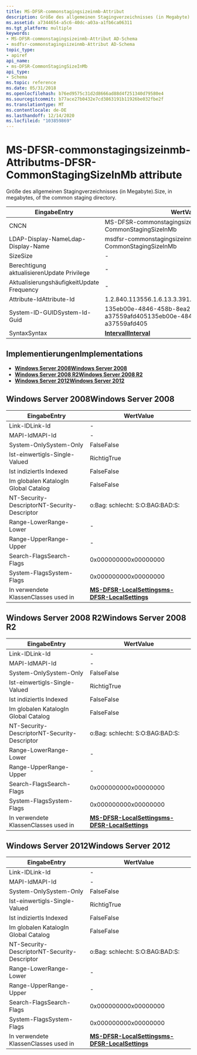 ```yaml
---
title: MS-DFSR-commonstagingsizeinmb-Attribut
description: Größe des allgemeinen Stagingverzeichnisses (in Megabyte).
ms.assetid: a7344654-a5c6-40dc-a03a-a1fb6ca06311
ms.tgt_platform: multiple
keywords:
- MS-DFSR-commonstagingsizeinmb-Attribut AD-Schema
- msdfsr-commonstagingsizeinmb-Attribut AD-Schema
topic_type:
- apiref
api_name:
- ms-DFSR-CommonStagingSizeInMb
api_type:
- Schema
ms.topic: reference
ms.date: 05/31/2018
ms.openlocfilehash: b76ed9575c31d2d8666ad88d4f251340d79580e4
ms.sourcegitcommit: b77ace27b0432e7cd3863191b11926be032fbe2f
ms.translationtype: MT
ms.contentlocale: de-DE
ms.lasthandoff: 12/14/2020
ms.locfileid: "103859869"
---
```

# <a name="ms-dfsr-commonstagingsizeinmb-attribute"></a><span data-ttu-id="0d34d-105">MS-DFSR-commonstagingsizeinmb-Attribut</span><span class="sxs-lookup"><span data-stu-id="0d34d-105">ms-DFSR-CommonStagingSizeInMb attribute</span></span>

<span data-ttu-id="0d34d-106">Größe des allgemeinen Stagingverzeichnisses (in Megabyte).</span><span class="sxs-lookup"><span data-stu-id="0d34d-106">Size, in megabytes, of the common staging directory.</span></span>



| <span data-ttu-id="0d34d-107">Eingabe</span><span class="sxs-lookup"><span data-stu-id="0d34d-107">Entry</span></span> | <span data-ttu-id="0d34d-108">Wert</span><span class="sxs-lookup"><span data-stu-id="0d34d-108">Value</span></span> |
|-------------------|--------------------------------------|
| <span data-ttu-id="0d34d-109">CN</span><span class="sxs-lookup"><span data-stu-id="0d34d-109">CN</span></span>                | <span data-ttu-id="0d34d-110">MS-DFSR-commonstagingsizeinmb</span><span class="sxs-lookup"><span data-stu-id="0d34d-110">ms-DFSR-CommonStagingSizeInMb</span></span>        |
| <span data-ttu-id="0d34d-111">LDAP-Display-Name</span><span class="sxs-lookup"><span data-stu-id="0d34d-111">Ldap-Display-Name</span></span> | <span data-ttu-id="0d34d-112">msdfsr-commonstagingsizeinmb</span><span class="sxs-lookup"><span data-stu-id="0d34d-112">msDFSR-CommonStagingSizeInMb</span></span>         |
| <span data-ttu-id="0d34d-113">Size</span><span class="sxs-lookup"><span data-stu-id="0d34d-113">Size</span></span>              | \-                                   |
| <span data-ttu-id="0d34d-114">Berechtigung aktualisieren</span><span class="sxs-lookup"><span data-stu-id="0d34d-114">Update Privilege</span></span>  | \-                                   |
| <span data-ttu-id="0d34d-115">Aktualisierungshäufigkeit</span><span class="sxs-lookup"><span data-stu-id="0d34d-115">Update Frequency</span></span>  | \-                                   |
| <span data-ttu-id="0d34d-116">Attribute-Id</span><span class="sxs-lookup"><span data-stu-id="0d34d-116">Attribute-Id</span></span>      | <span data-ttu-id="0d34d-117">1.2.840.113556.1.6.13.3.39</span><span class="sxs-lookup"><span data-stu-id="0d34d-117">1.2.840.113556.1.6.13.3.39</span></span>           |
| <span data-ttu-id="0d34d-118">System-ID-GUID</span><span class="sxs-lookup"><span data-stu-id="0d34d-118">System-Id-Guid</span></span>    | <span data-ttu-id="0d34d-119">135eb00e-4846-458b-8ea2-a37559afd405</span><span class="sxs-lookup"><span data-stu-id="0d34d-119">135eb00e-4846-458b-8ea2-a37559afd405</span></span> |
| <span data-ttu-id="0d34d-120">Syntax</span><span class="sxs-lookup"><span data-stu-id="0d34d-120">Syntax</span></span>            | [<span data-ttu-id="0d34d-121">**Intervall**</span><span class="sxs-lookup"><span data-stu-id="0d34d-121">**Interval**</span></span>](s-interval.md)       |



## <a name="implementations"></a><span data-ttu-id="0d34d-122">Implementierungen</span><span class="sxs-lookup"><span data-stu-id="0d34d-122">Implementations</span></span>

-   [<span data-ttu-id="0d34d-123">**Windows Server 2008**</span><span class="sxs-lookup"><span data-stu-id="0d34d-123">**Windows Server 2008**</span></span>](#windows-server-2008)
-   [<span data-ttu-id="0d34d-124">**Windows Server 2008 R2**</span><span class="sxs-lookup"><span data-stu-id="0d34d-124">**Windows Server 2008 R2**</span></span>](#windows-server-2008-r2)
-   [<span data-ttu-id="0d34d-125">**Windows Server 2012**</span><span class="sxs-lookup"><span data-stu-id="0d34d-125">**Windows Server 2012**</span></span>](#windows-server-2012)

## <a name="windows-server-2008"></a><span data-ttu-id="0d34d-126">Windows Server 2008</span><span class="sxs-lookup"><span data-stu-id="0d34d-126">Windows Server 2008</span></span>



| <span data-ttu-id="0d34d-127">Eingabe</span><span class="sxs-lookup"><span data-stu-id="0d34d-127">Entry</span></span> | <span data-ttu-id="0d34d-128">Wert</span><span class="sxs-lookup"><span data-stu-id="0d34d-128">Value</span></span> |
|------------------------|--------------------------------------------------------------------|
| <span data-ttu-id="0d34d-129">Link-ID</span><span class="sxs-lookup"><span data-stu-id="0d34d-129">Link-Id</span></span>                | \-                                                                 |
| <span data-ttu-id="0d34d-130">MAPI-Id</span><span class="sxs-lookup"><span data-stu-id="0d34d-130">MAPI-Id</span></span>                | \-                                                                 |
| <span data-ttu-id="0d34d-131">System-Only</span><span class="sxs-lookup"><span data-stu-id="0d34d-131">System-Only</span></span>            | <span data-ttu-id="0d34d-132">False</span><span class="sxs-lookup"><span data-stu-id="0d34d-132">False</span></span>                                                              |
| <span data-ttu-id="0d34d-133">Ist-einwertig</span><span class="sxs-lookup"><span data-stu-id="0d34d-133">Is-Single-Valued</span></span>       | <span data-ttu-id="0d34d-134">Richtig</span><span class="sxs-lookup"><span data-stu-id="0d34d-134">True</span></span>                                                               |
| <span data-ttu-id="0d34d-135">Ist indiziert</span><span class="sxs-lookup"><span data-stu-id="0d34d-135">Is Indexed</span></span>             | <span data-ttu-id="0d34d-136">False</span><span class="sxs-lookup"><span data-stu-id="0d34d-136">False</span></span>                                                              |
| <span data-ttu-id="0d34d-137">Im globalen Katalog</span><span class="sxs-lookup"><span data-stu-id="0d34d-137">In Global Catalog</span></span>      | <span data-ttu-id="0d34d-138">False</span><span class="sxs-lookup"><span data-stu-id="0d34d-138">False</span></span>                                                              |
| <span data-ttu-id="0d34d-139">NT-Security-Descriptor</span><span class="sxs-lookup"><span data-stu-id="0d34d-139">NT-Security-Descriptor</span></span> | <span data-ttu-id="0d34d-140">o:Bag: schlecht: S:</span><span class="sxs-lookup"><span data-stu-id="0d34d-140">O:BAG:BAD:S:</span></span>                                                       |
| <span data-ttu-id="0d34d-141">Range-Lower</span><span class="sxs-lookup"><span data-stu-id="0d34d-141">Range-Lower</span></span>            | \-                                                                 |
| <span data-ttu-id="0d34d-142">Range-Upper</span><span class="sxs-lookup"><span data-stu-id="0d34d-142">Range-Upper</span></span>            | \-                                                                 |
| <span data-ttu-id="0d34d-143">Search-Flags</span><span class="sxs-lookup"><span data-stu-id="0d34d-143">Search-Flags</span></span>           | <span data-ttu-id="0d34d-144">0x00000000</span><span class="sxs-lookup"><span data-stu-id="0d34d-144">0x00000000</span></span>                                                         |
| <span data-ttu-id="0d34d-145">System-Flags</span><span class="sxs-lookup"><span data-stu-id="0d34d-145">System-Flags</span></span>           | <span data-ttu-id="0d34d-146">0x00000000</span><span class="sxs-lookup"><span data-stu-id="0d34d-146">0x00000000</span></span>                                                         |
| <span data-ttu-id="0d34d-147">In verwendete Klassen</span><span class="sxs-lookup"><span data-stu-id="0d34d-147">Classes used in</span></span>        | [<span data-ttu-id="0d34d-148">**MS-DFSR-LocalSettings**</span><span class="sxs-lookup"><span data-stu-id="0d34d-148">**ms-DFSR-LocalSettings**</span></span>](c-msdfsr-localsettings.md)<br/> |



## <a name="windows-server-2008-r2"></a><span data-ttu-id="0d34d-149">Windows Server 2008 R2</span><span class="sxs-lookup"><span data-stu-id="0d34d-149">Windows Server 2008 R2</span></span>



| <span data-ttu-id="0d34d-150">Eingabe</span><span class="sxs-lookup"><span data-stu-id="0d34d-150">Entry</span></span> | <span data-ttu-id="0d34d-151">Wert</span><span class="sxs-lookup"><span data-stu-id="0d34d-151">Value</span></span> |
|------------------------|--------------------------------------------------------------------|
| <span data-ttu-id="0d34d-152">Link-ID</span><span class="sxs-lookup"><span data-stu-id="0d34d-152">Link-Id</span></span>                | \-                                                                 |
| <span data-ttu-id="0d34d-153">MAPI-Id</span><span class="sxs-lookup"><span data-stu-id="0d34d-153">MAPI-Id</span></span>                | \-                                                                 |
| <span data-ttu-id="0d34d-154">System-Only</span><span class="sxs-lookup"><span data-stu-id="0d34d-154">System-Only</span></span>            | <span data-ttu-id="0d34d-155">False</span><span class="sxs-lookup"><span data-stu-id="0d34d-155">False</span></span>                                                              |
| <span data-ttu-id="0d34d-156">Ist-einwertig</span><span class="sxs-lookup"><span data-stu-id="0d34d-156">Is-Single-Valued</span></span>       | <span data-ttu-id="0d34d-157">Richtig</span><span class="sxs-lookup"><span data-stu-id="0d34d-157">True</span></span>                                                               |
| <span data-ttu-id="0d34d-158">Ist indiziert</span><span class="sxs-lookup"><span data-stu-id="0d34d-158">Is Indexed</span></span>             | <span data-ttu-id="0d34d-159">False</span><span class="sxs-lookup"><span data-stu-id="0d34d-159">False</span></span>                                                              |
| <span data-ttu-id="0d34d-160">Im globalen Katalog</span><span class="sxs-lookup"><span data-stu-id="0d34d-160">In Global Catalog</span></span>      | <span data-ttu-id="0d34d-161">False</span><span class="sxs-lookup"><span data-stu-id="0d34d-161">False</span></span>                                                              |
| <span data-ttu-id="0d34d-162">NT-Security-Descriptor</span><span class="sxs-lookup"><span data-stu-id="0d34d-162">NT-Security-Descriptor</span></span> | <span data-ttu-id="0d34d-163">o:Bag: schlecht: S:</span><span class="sxs-lookup"><span data-stu-id="0d34d-163">O:BAG:BAD:S:</span></span>                                                       |
| <span data-ttu-id="0d34d-164">Range-Lower</span><span class="sxs-lookup"><span data-stu-id="0d34d-164">Range-Lower</span></span>            | \-                                                                 |
| <span data-ttu-id="0d34d-165">Range-Upper</span><span class="sxs-lookup"><span data-stu-id="0d34d-165">Range-Upper</span></span>            | \-                                                                 |
| <span data-ttu-id="0d34d-166">Search-Flags</span><span class="sxs-lookup"><span data-stu-id="0d34d-166">Search-Flags</span></span>           | <span data-ttu-id="0d34d-167">0x00000000</span><span class="sxs-lookup"><span data-stu-id="0d34d-167">0x00000000</span></span>                                                         |
| <span data-ttu-id="0d34d-168">System-Flags</span><span class="sxs-lookup"><span data-stu-id="0d34d-168">System-Flags</span></span>           | <span data-ttu-id="0d34d-169">0x00000000</span><span class="sxs-lookup"><span data-stu-id="0d34d-169">0x00000000</span></span>                                                         |
| <span data-ttu-id="0d34d-170">In verwendete Klassen</span><span class="sxs-lookup"><span data-stu-id="0d34d-170">Classes used in</span></span>        | [<span data-ttu-id="0d34d-171">**MS-DFSR-LocalSettings**</span><span class="sxs-lookup"><span data-stu-id="0d34d-171">**ms-DFSR-LocalSettings**</span></span>](c-msdfsr-localsettings.md)<br/> |



## <a name="windows-server-2012"></a><span data-ttu-id="0d34d-172">Windows Server 2012</span><span class="sxs-lookup"><span data-stu-id="0d34d-172">Windows Server 2012</span></span>



| <span data-ttu-id="0d34d-173">Eingabe</span><span class="sxs-lookup"><span data-stu-id="0d34d-173">Entry</span></span> | <span data-ttu-id="0d34d-174">Wert</span><span class="sxs-lookup"><span data-stu-id="0d34d-174">Value</span></span> |
|------------------------|--------------------------------------------------------------------|
| <span data-ttu-id="0d34d-175">Link-ID</span><span class="sxs-lookup"><span data-stu-id="0d34d-175">Link-Id</span></span>                | \-                                                                 |
| <span data-ttu-id="0d34d-176">MAPI-Id</span><span class="sxs-lookup"><span data-stu-id="0d34d-176">MAPI-Id</span></span>                | \-                                                                 |
| <span data-ttu-id="0d34d-177">System-Only</span><span class="sxs-lookup"><span data-stu-id="0d34d-177">System-Only</span></span>            | <span data-ttu-id="0d34d-178">False</span><span class="sxs-lookup"><span data-stu-id="0d34d-178">False</span></span>                                                              |
| <span data-ttu-id="0d34d-179">Ist-einwertig</span><span class="sxs-lookup"><span data-stu-id="0d34d-179">Is-Single-Valued</span></span>       | <span data-ttu-id="0d34d-180">Richtig</span><span class="sxs-lookup"><span data-stu-id="0d34d-180">True</span></span>                                                               |
| <span data-ttu-id="0d34d-181">Ist indiziert</span><span class="sxs-lookup"><span data-stu-id="0d34d-181">Is Indexed</span></span>             | <span data-ttu-id="0d34d-182">False</span><span class="sxs-lookup"><span data-stu-id="0d34d-182">False</span></span>                                                              |
| <span data-ttu-id="0d34d-183">Im globalen Katalog</span><span class="sxs-lookup"><span data-stu-id="0d34d-183">In Global Catalog</span></span>      | <span data-ttu-id="0d34d-184">False</span><span class="sxs-lookup"><span data-stu-id="0d34d-184">False</span></span>                                                              |
| <span data-ttu-id="0d34d-185">NT-Security-Descriptor</span><span class="sxs-lookup"><span data-stu-id="0d34d-185">NT-Security-Descriptor</span></span> | <span data-ttu-id="0d34d-186">o:Bag: schlecht: S:</span><span class="sxs-lookup"><span data-stu-id="0d34d-186">O:BAG:BAD:S:</span></span>                                                       |
| <span data-ttu-id="0d34d-187">Range-Lower</span><span class="sxs-lookup"><span data-stu-id="0d34d-187">Range-Lower</span></span>            | \-                                                                 |
| <span data-ttu-id="0d34d-188">Range-Upper</span><span class="sxs-lookup"><span data-stu-id="0d34d-188">Range-Upper</span></span>            | \-                                                                 |
| <span data-ttu-id="0d34d-189">Search-Flags</span><span class="sxs-lookup"><span data-stu-id="0d34d-189">Search-Flags</span></span>           | <span data-ttu-id="0d34d-190">0x00000000</span><span class="sxs-lookup"><span data-stu-id="0d34d-190">0x00000000</span></span>                                                         |
| <span data-ttu-id="0d34d-191">System-Flags</span><span class="sxs-lookup"><span data-stu-id="0d34d-191">System-Flags</span></span>           | <span data-ttu-id="0d34d-192">0x00000000</span><span class="sxs-lookup"><span data-stu-id="0d34d-192">0x00000000</span></span>                                                         |
| <span data-ttu-id="0d34d-193">In verwendete Klassen</span><span class="sxs-lookup"><span data-stu-id="0d34d-193">Classes used in</span></span>        | [<span data-ttu-id="0d34d-194">**MS-DFSR-LocalSettings**</span><span class="sxs-lookup"><span data-stu-id="0d34d-194">**ms-DFSR-LocalSettings**</span></span>](c-msdfsr-localsettings.md)<br/> |



 

 





